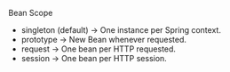 Bean Scope
 - singleton (default) -> One instance per Spring context.
 - prototype -> New Bean whenever requested.
 - request -> One bean per HTTP requested.
 - session -> One bean per HTTP session.